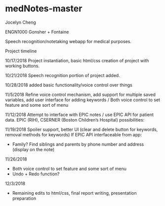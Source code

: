 # medNotes-master

Jocelyn Cheng

ENGN1000 Gonsher + Fontaine

Speech recognition/notetaking webapp for medical purposes.


Project timeline

10/17/2018
Project instantiation, basic html/css creation of project with working buttons.

10/21/2018
Speech recognition portion of project added.

10/28/2018
added basic functionality/voice control over things

11/5/2018
Refine voice control mechanism, add support for multiple saved variables, add user interface for adding keywords / Both voice control to set feature and some sort of menu

11/12/2018
Attempt to interface with EPIC notes / use EPIC API for patient data. EPIC (RIH), CSERNER (Boston Children’s Hospital) possibilities: 

11/19/2018
Spoiler support, better UI (clear and delete button for keywords, removal methods for keywords)
If EPIC API interfaceable from app:
-	Family? Find siblings and parents by phone number and address (display on the note)

11/26/2018
- Both voice control to set feature and some sort of menu
- Undo + Redo function?

12/3/2018
- Remaining edits to html/css, final report writing, presentation preparation
